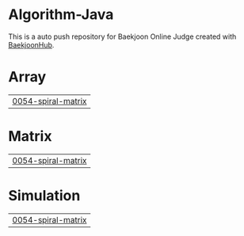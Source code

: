 # Algorithm-Java
This is a auto push repository for Baekjoon Online Judge created with [BaekjoonHub](https://github.com/BaekjoonHub/BaekjoonHub).


# Array
|  |
| ------- |
| [0054-spiral-matrix](https://github.com/sejineer/Problem-Solving/tree/master/0054-spiral-matrix) |
# Matrix
|  |
| ------- |
| [0054-spiral-matrix](https://github.com/sejineer/Problem-Solving/tree/master/0054-spiral-matrix) |
# Simulation
|  |
| ------- |
| [0054-spiral-matrix](https://github.com/sejineer/Problem-Solving/tree/master/0054-spiral-matrix) |